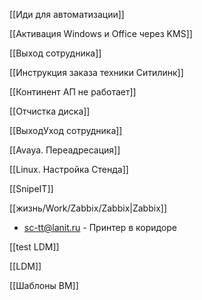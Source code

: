 [[Иди для автоматизации]]

[[Активация Windows и Office через KMS]]

[[Выход сотрудника]]

[[Инструкция заказа техники Ситилинк]]

[[Континент АП не работает]]

[[Отчистка диска]]

[[ВыходУход сотрудника]]

[[Avaya. Переадресация]]

[[Linux. Настройка Стенда]]

[[SnipeIT]]

[[жизнь/Work/Zabbix/Zabbix|Zabbix]]

- sc-tt@lanit.ru - Принтер в коридоре

[[test LDM]]

[[LDM]]

[[Шаблоны ВМ]]
